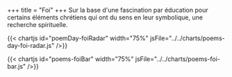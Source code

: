 +++
title = "Foi"
+++
Sur la base d'une fascination par éducation pour certains éléments chrétiens qui ont du sens en leur symbolique, une recherche spirituelle.

{{< chartjs id="poemDay-foiRadar" width="75%" jsFile="../../charts/poems-day-foi-radar.js" />}}

{{< chartjs id="poems-foiBar" width="75%" jsFile="../../charts/poems-foi-bar.js" />}}